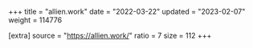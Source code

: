 +++
title = "allien.work"
date = "2022-03-22"
updated = "2023-02-07"
weight = 114776

[extra]
source = "https://allien.work/"
ratio = 7
size = 112
+++
